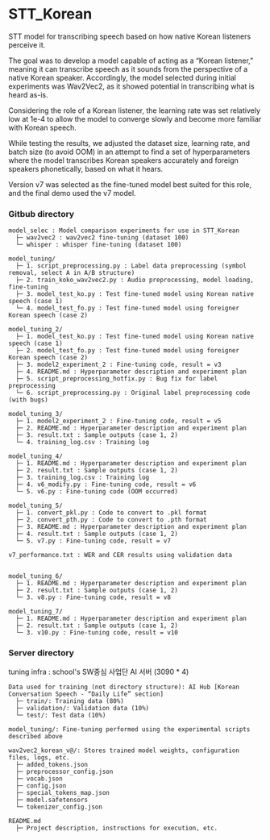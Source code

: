 # STT_Korean

STT model for transcribing speech based on how native Korean listeners perceive it.

The goal was to develop a model capable of acting as a “Korean listener,” meaning it can transcribe speech as it sounds from the perspective of a native Korean speaker.
Accordingly, the model selected during initial experiments was Wav2Vec2, as it showed potential in transcribing what is heard as-is.

Considering the role of a Korean listener, the learning rate was set relatively low at 1e-4 to allow the model to converge slowly and become more familiar with Korean speech.

While testing the results, we adjusted the dataset size, learning rate, and batch size (to avoid OOM) in an attempt to find a set of hyperparameters where the model transcribes Korean speakers accurately and foreign speakers phonetically, based on what it hears.

Version v7 was selected as the fine-tuned model best suited for this role, and the final demo used the v7 model.

### Gitbub directory

```
model_selec : Model comparison experiments for use in STT_Korean
  ├─ wav2vec2 : wav2vec2 fine-tuning (dataset 100)
  └─ whisper : whisper fine-tuning (dataset 100)

model_tuning/
  ├─ 1. script_preprocessing.py : Label data preprocessing (symbol removal, select A in A/B structure)
  ├─ 2. train_koko_wav2vec2.py : Audio preprocessing, model loading, fine-tuning
  ├─ 3. model_test_ko.py : Test fine-tuned model using Korean native speech (case 1)
  └─ 4. model_test_fo.py : Test fine-tuned model using foreigner Korean speech (case 2)

model_tuning_2/
  ├─ 1. model_test_ko.py : Test fine-tuned model using Korean native speech (case 1)
  ├─ 2. model_test_fo.py : Test fine-tuned model using foreigner Korean speech (case 2)
  ├─ 3. model2_experiment_2 : Fine-tuning code, result = v3
  ├─ 4. README.md : Hyperparameter description and experiment plan
  ├─ 5. script_preprocessing_hotfix.py : Bug fix for label preprocessing
  └─ 6. script_preprocessing.py : Original label preprocessing code (with bugs)

model_tuning_3/
  ├─ 1. model2_experiment_2 : Fine-tuning code, result = v5
  ├─ 2. README.md : Hyperparameter description and experiment plan
  ├─ 3. result.txt : Sample outputs (case 1, 2)
  └─ 4. training_log.csv : Training log

model_tuning_4/
  ├─ 1. README.md : Hyperparameter description and experiment plan
  ├─ 2. result.txt : Sample outputs (case 1, 2)
  ├─ 3. training_log.csv : Training log
  ├─ 4. v6_modify.py : Fine-tuning code, result = v6
  └─ 5. v6.py : Fine-tuning code (OOM occurred)

model_tuning_5/
  ├─ 1. convert_pkl.py : Code to convert to .pkl format
  ├─ 2. convert_pth.py : Code to convert to .pth format
  ├─ 3. README.md : Hyperparameter description and experiment plan
  ├─ 4. result.txt : Sample outputs (case 1, 2)
  └─ 5. v7.py : Fine-tuning code, result = v7

v7_performance.txt : WER and CER results using validation data


model_tuning_6/
  ├─ 1. README.md : Hyperparameter description and experiment plan
  ├─ 2. result.txt : Sample outputs (case 1, 2)
  └─ 3. v8.py : Fine-tuning code, result = v8

model_tuning_7/
  ├─ 1. README.md : Hyperparameter description and experiment plan
  ├─ 2. result.txt : Sample outputs (case 1, 2)
  └─ 3. v10.py : Fine-tuning code, result = v10

```

### Server directory

tuning infra : school's SW중심 사업단 AI 서버 (3090 \* 4)

```
Data used for training (not directory structure): AI Hub [Korean Conversation Speech - “Daily Life” section]
  ├─ train/: Training data (80%)
  ├─ validation/: Validation data (10%)
  └─ test/: Test data (10%)

model_tuning/: Fine-tuning performed using the experimental scripts described above

wav2vec2_korean_v@/: Stores trained model weights, configuration files, logs, etc.
  ├─ added_tokens.json
  ├─ preprocessor_config.json
  ├─ vocab.json
  ├─ config.json
  ├─ special_tokens_map.json
  ├─ model.safetensors
  └─ tokenizer_config.json

README.md
  ├─ Project description, instructions for execution, etc.

```
